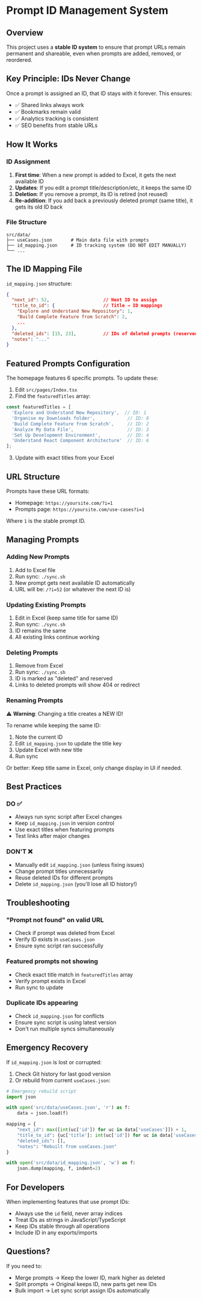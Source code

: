 # Prompt ID Management System

## Overview
This project uses a **stable ID system** to ensure that prompt URLs remain permanent and shareable, even when prompts are added, removed, or reordered.

## Key Principle: IDs Never Change
Once a prompt is assigned an ID, that ID stays with it forever. This ensures:
- ✅ Shared links always work
- ✅ Bookmarks remain valid
- ✅ Analytics tracking is consistent
- ✅ SEO benefits from stable URLs

## How It Works

### ID Assignment
1. **First time**: When a new prompt is added to Excel, it gets the next available ID
2. **Updates**: If you edit a prompt title/description/etc, it keeps the same ID
3. **Deletion**: If you remove a prompt, its ID is retired (not reused)
4. **Re-addition**: If you add back a previously deleted prompt (same title), it gets its old ID back

### File Structure
```
src/data/
├── useCases.json       # Main data file with prompts
├── id_mapping.json     # ID tracking system (DO NOT EDIT MANUALLY)
└── ...
```

## The ID Mapping File

`id_mapping.json` structure:
```json
{
  "next_id": 52,                    // Next ID to assign
  "title_to_id": {                  // Title → ID mappings
    "Explore and Understand New Repository": 1,
    "Build Complete Feature from Scratch": 2,
    ...
  },
  "deleted_ids": [15, 23],          // IDs of deleted prompts (reserved)
  "notes": "..."
}
```

## Featured Prompts Configuration

The homepage features 6 specific prompts. To update these:

1. Edit `src/pages/Index.tsx`
2. Find the `featuredTitles` array:
```javascript
const featuredTitles = [
  'Explore and Understand New Repository',  // ID: 1
  'Organise my Downloads folder',            // ID: 8
  'Build Complete Feature from Scratch',     // ID: 2
  'Analyze My Data File',                    // ID: 3
  'Set Up Development Environment',          // ID: 4
  'Understand React Component Architecture'  // ID: 6
];
```
3. Update with exact titles from your Excel

## URL Structure

Prompts have these URL formats:
- Homepage: `https://yoursite.com/?i=1`
- Prompts page: `https://yoursite.com/use-cases?i=1`

Where `1` is the stable prompt ID.

## Managing Prompts

### Adding New Prompts
1. Add to Excel file
2. Run sync: `./sync.sh`
3. New prompt gets next available ID automatically
4. URL will be: `/?i=52` (or whatever the next ID is)

### Updating Existing Prompts
1. Edit in Excel (keep same title for same ID)
2. Run sync: `./sync.sh`
3. ID remains the same
4. All existing links continue working

### Deleting Prompts
1. Remove from Excel
2. Run sync: `./sync.sh`
3. ID is marked as "deleted" and reserved
4. Links to deleted prompts will show 404 or redirect

### Renaming Prompts
⚠️ **Warning**: Changing a title creates a NEW ID!

To rename while keeping the same ID:
1. Note the current ID
2. Edit `id_mapping.json` to update the title key
3. Update Excel with new title
4. Run sync

Or better: Keep title same in Excel, only change display in UI if needed.

## Best Practices

### DO ✅
- Always run sync script after Excel changes
- Keep `id_mapping.json` in version control
- Use exact titles when featuring prompts
- Test links after major changes

### DON'T ❌
- Manually edit `id_mapping.json` (unless fixing issues)
- Change prompt titles unnecessarily
- Reuse deleted IDs for different prompts
- Delete `id_mapping.json` (you'll lose all ID history!)

## Troubleshooting

### "Prompt not found" on valid URL
- Check if prompt was deleted from Excel
- Verify ID exists in `useCases.json`
- Ensure sync script ran successfully

### Featured prompts not showing
- Check exact title match in `featuredTitles` array
- Verify prompt exists in Excel
- Run sync to update

### Duplicate IDs appearing
- Check `id_mapping.json` for conflicts
- Ensure sync script is using latest version
- Don't run multiple syncs simultaneously

## Emergency Recovery

If `id_mapping.json` is lost or corrupted:

1. Check Git history for last good version
2. Or rebuild from current `useCases.json`:
```python
# Emergency rebuild script
import json

with open('src/data/useCases.json', 'r') as f:
    data = json.load(f)

mapping = {
    "next_id": max([int(uc['id']) for uc in data['useCases']]) + 1,
    "title_to_id": {uc['title']: int(uc['id']) for uc in data['useCases']},
    "deleted_ids": [],
    "notes": "Rebuilt from useCases.json"
}

with open('src/data/id_mapping.json', 'w') as f:
    json.dump(mapping, f, indent=2)
```

## For Developers

When implementing features that use prompt IDs:
- Always use the `id` field, never array indices
- Treat IDs as strings in JavaScript/TypeScript
- Keep IDs stable through all operations
- Include ID in any exports/imports

## Questions?

If you need to:
- Merge prompts → Keep the lower ID, mark higher as deleted
- Split prompts → Original keeps ID, new parts get new IDs
- Bulk import → Let sync script assign IDs automatically
